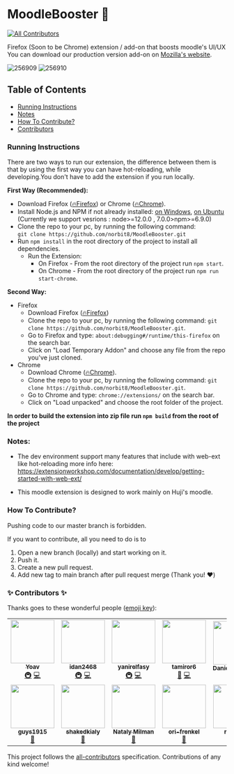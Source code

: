 # MoodleBooster 🚀

<!-- ALL-CONTRIBUTORS-BADGE:START - Do not remove or modify this section -->
[![All Contributors](https://img.shields.io/badge/all_contributors-12-orange.svg?style=flat-square)](#contributors-)
<!-- ALL-CONTRIBUTORS-BADGE:END -->

Firefox (Soon to be Chrome) extension / add-on that boosts moodle's UI/UX \
You can download our production version add-on on [Mozilla's website](https://addons.mozilla.org/en-US/firefox/addon/moodlebooster/).

![256909](https://user-images.githubusercontent.com/18491183/121560059-d5851e00-ca1f-11eb-9b50-452cbd2630ab.png)
![256910](https://user-images.githubusercontent.com/18491183/121560114-e2097680-ca1f-11eb-8049-bc2e66ebd850.png)

## Table of Contents

- [Running Instructions](#instructions)
- [Notes](#Notes)
- [How To Contribute?](#howtocontribute)
- [Contributors](#Contributors)

<a name="instructions"/>

### Running Instructions

There are two ways to run our extension, the difference between them is that by using the first way you can have hot-reloading, while developing.You don't have to add the extension if you run locally.

**First Way (Recommended):**

- Download Firefox ([🔥Firefox](https://www.mozilla.org/en-US/firefox/new/)) or Chrome ([🔥Chrome](https://www.google.com/chrome/)).
- Install Node.js and NPM if not already installed: [on Windows](https://phoenixnap.com/kb/install-node-js-npm-on-windows), [on Ubuntu](https://www.liquidweb.com/kb/create-clone-repo-github-ubuntu-18-04/) (Currently we support vesrions : node>=12.0.0 , 7.0.0>npm>=6.9.0)
- Clone the repo to your pc, by running the following command:  
  `git clone https://github.com/norbit8/MoodleBooster.git`
- Run `npm install` in the root directory of the project to install all dependencies.
  - Run the Extension:
    - On Firefox - From the root directory of the project run `npm start`.
    - On Chrome - From the root directory of the project run `npm run start-chrome`.


**Second Way:**
- Firefox
    - Download Firefox ([🔥Firefox](https://www.mozilla.org/en-US/firefox/new/))
    - Clone the repo to your pc, by running the following command: `git clone https://github.com/norbit8/MoodleBooster.git`.
    - Go to Firefox and type: `about:debugging#/runtime/this-firefox` on the search bar.
    - Click on "Load Temporary Addon" and choose any file from the repo you've just cloned.
- Chrome
    - Download Chrome ([🔥Chrome](https://www.google.com/chrome/)).
    - Clone the repo to your pc, by running the following command: `git clone https://github.com/norbit8/MoodleBooster.git`.
    - Go to Chrome and type: `chrome://extensions/` on the search bar.
    - Click on "Load unpacked" and choose the root folder of the project.

**In order to build the extension into zip file run `npm build` from the root of the project**

<a name="Notes"/>

### Notes:

- The dev environment support many features that include with web-ext like hot-reloading
  more info here: https://extensionworkshop.com/documentation/develop/getting-started-with-web-ext/

- This moodle extension is designed to work mainly on Huji's moodle.
<a name="howtocontribute"/>

### How To Contribute?

Pushing code to our master branch is forbidden.

If you want to contribute, all you need to do is to

1. Open a new branch (locally) and start working on it.
2. Push it.
3. Create a new pull request.
4. Add new tag to main branch after pull request merge (Thank you! ❤️)

<a name="Contributors"/>

### ✨ Contributors ✨

Thanks goes to these wonderful people ([emoji key](https://allcontributors.org/docs/en/emoji-key)):

<!-- ALL-CONTRIBUTORS-LIST:START - Do not remove or modify this section -->
<!-- prettier-ignore-start -->
<!-- markdownlint-disable -->
<table>
  <tr>
    <td align="center"><a href="https://github.com/norbit8"><img src="https://avatars.githubusercontent.com/u/18491183?v=4?s=100" width="100px;" alt=""/><br /><sub><b>Yoav</b></sub></a><br /><a href="#infra-norbit8" title="Infrastructure (Hosting, Build-Tools, etc)">🚇</a> <a href="https://github.com/norbit8/MoodleBooster/commits?author=norbit8" title="Code">💻</a></td>
    <td align="center"><a href="https://github.com/idan2468"><img src="https://avatars.githubusercontent.com/u/44695990?v=4?s=100" width="100px;" alt=""/><br /><sub><b>idan2468</b></sub></a><br /><a href="#infra-idan2468" title="Infrastructure (Hosting, Build-Tools, etc)">🚇</a> <a href="https://github.com/norbit8/MoodleBooster/commits?author=idan2468" title="Code">💻</a></td>
    <td align="center"><a href="https://github.com/yanirelfasy"><img src="https://avatars.githubusercontent.com/u/24404481?v=4?s=100" width="100px;" alt=""/><br /><sub><b>yanirelfasy</b></sub></a><br /><a href="#infra-yanirelfasy" title="Infrastructure (Hosting, Build-Tools, etc)">🚇</a> <a href="https://github.com/norbit8/MoodleBooster/commits?author=yanirelfasy" title="Code">💻</a></td>
    <td align="center"><a href="https://github.com/tamiror6"><img src="https://avatars.githubusercontent.com/u/76107540?v=4?s=100" width="100px;" alt=""/><br /><sub><b>tamiror6</b></sub></a><br /><a href="https://github.com/norbit8/MoodleBooster/commits?author=tamiror6" title="Documentation">📖</a> <a href="https://github.com/norbit8/MoodleBooster/commits?author=tamiror6" title="Code">💻</a></td>
    <td align="center"><a href="https://github.com/DanielSaroussy"><img src="https://avatars.githubusercontent.com/u/81748842?v=4?s=100" width="100px;" alt=""/><br /><sub><b>DanielSaroussy</b></sub></a><br /><a href="https://github.com/norbit8/MoodleBooster/commits?author=DanielSaroussy" title="Documentation">📖</a></td>
    <td align="center"><a href="https://github.com/dorpro13"><img src="https://avatars.githubusercontent.com/u/19567966?v=4?s=100" width="100px;" alt=""/><br /><sub><b>dorpro13</b></sub></a><br /><a href="https://github.com/norbit8/MoodleBooster/commits?author=dorpro13" title="Documentation">📖</a></td>
  </tr>
  <tr>
<td align="center"><a href="https://github.com/guys1915"><img src="https://avatars.githubusercontent.com/u/66463385?v=4?s=100" width="100px;" alt=""/><br /><sub><b>guys1915</b></sub></a><br /><a href="https://github.com/norbit8/MoodleBooster/commits?author=guys1915" title="Documentation">📖</a></td>
    <td align="center"><a href="https://github.com/shakedkialy"><img src="https://avatars.githubusercontent.com/u/45287227?v=4?s=100" width="100px;" alt=""/><br /><sub><b>shakedkialy</b></sub></a><br /><a href="https://github.com/norbit8/MoodleBooster/commits?author=shakedkialy" title="Documentation">📖</a></td>
    <td align="center"><a href="https://github.com/nataly-milman"><img src="https://avatars.githubusercontent.com/u/63509956?v=4?s=100" width="100px;" alt=""/><br /><sub><b>Nataly Milman</b></sub></a><br /><a href="https://github.com/norbit8/MoodleBooster/commits?author=nataly-milman" title="Documentation">📖</a></td>
    <td align="center"><a href="https://github.com/ori-frenkel"><img src="https://avatars.githubusercontent.com/u/49747014?v=4?s=100" width="100px;" alt=""/><br /><sub><b>ori-frenkel</b></sub></a><br /><a href="https://github.com/norbit8/MoodleBooster/commits?author=ori-frenkel" title="Documentation">📖</a></td>
    <td align="center"><a href="https://github.com/rbenjos"><img src="https://avatars.githubusercontent.com/u/22573117?v=4?s=100" width="100px;" alt=""/><br /><sub><b>rbenjos</b></sub></a><br /><a href="https://github.com/norbit8/MoodleBooster/commits?author=rbenjos" title="Documentation">📖</a></td>
    <td align="center"><a href="https://github.com/The-Kor"><img src="https://avatars.githubusercontent.com/u/60473978?v=4?s=100" width="100px;" alt=""/><br /><sub><b>Koral Haham</b></sub></a><br /><a href="https://github.com/norbit8/MoodleBooster/commits?author=The-Kor" title="Documentation">📖</a></td>
  </tr>
</table>

<!-- markdownlint-restore -->
<!-- prettier-ignore-end -->

<!-- ALL-CONTRIBUTORS-LIST:END -->

This project follows the [all-contributors](https://github.com/all-contributors/all-contributors) specification. Contributions of any kind welcome!
